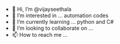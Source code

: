 - 👋 Hi, I’m @vijayseethala
- 👀 I’m interested in ...  automation codes
- 🌱 I’m currently learning ... python and C#
- 💞️ I’m looking to collaborate on ...
- 📫 How to reach me ...

<!---
vijayseethala/vijayseethala is a ✨ special ✨ repository because its `README.md` (this file) appears on your GitHub profile.
You can click the Preview link to take a look at your changes.
--->
